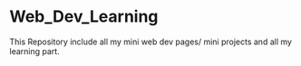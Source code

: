 # Web_Dev_Learning
This Repository include all my mini web dev pages/ mini projects and all my learning part.
